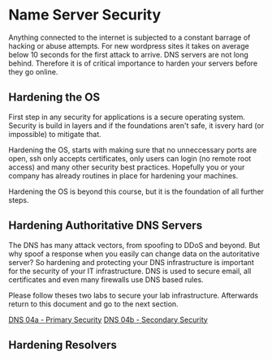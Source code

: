 # Name Server Security

Anything connected to the internet is subjected to a constant barrage of hacking or abuse attempts.
For new wordpress sites it takes on average below 10 seconds for the first attack to arrive.
DNS servers are not long behind. Therefore it is of critical importance to harden your servers before
they go online.

## Hardening the OS

First step in any security for applications is a secure operating system. Security is build in layers and 
if the foundations aren't safe, it isvery hard (or impossible) to mitigate that.

Hardening the OS, starts with making sure that no unneccessary ports are open, ssh only accepts certificates,
only users can login (no remote root access) and many other security best practices. Hopefully you or your
company has already routines in place for hardening your machines.

Hardening the OS is beyond this course, but it is the foundation of all further steps.

## Hardening Authoritative DNS Servers

The DNS has many attack vectors, from spoofing to DDoS and beyond. But why spoof a response when you easily 
can change data on the autoritative server? So hardening and protecting your DNS infrastructure is 
important for the security of your IT infrastructure. DNS is used to secure email, all certificates and 
even many firewalls use DNS based rules.

Please follow theses two labs to secure your lab infrastructure. Afterwards return to this document and go to the next section.

[DNS 04a - Primary Security](DNS%2004a%20-%20Primary%20Security.md)
[DNS 04b - Secondary Security](DNS%2004a%20-%20Secondary%20Security.md)

## Hardening Resolvers

